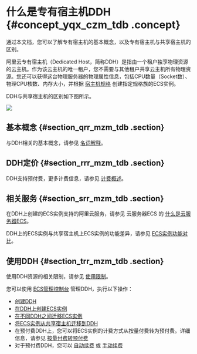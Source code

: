 # 什么是专有宿主机DDH {#concept_yqx_czm_tdb .concept}

通过本文档，您可以了解专有宿主机的基本概念，以及专有宿主机与共享宿主机的区别。

阿里云专有宿主机（Dedicated Host，简称DDH）是指由一个租户独享物理资源的云主机。作为该云主机的唯一租户，您不需要与其他租户共享云主机所有物理资源。您还可以获得这台物理服务器的物理属性信息，包括CPU数量（Socket数）、物理CPU核数、内存大小，并根据 [宿主机规格](intl.zh-CN/产品简介/宿主机规格.md#) 创建指定规格族的ECS实例。

DDH与共享宿主机的区别如下图所示。

![](http://static-aliyun-doc.oss-cn-hangzhou.aliyuncs.com/assets/img/6617/1543981833894_zh-CN.png)

## 基本概念 {#section_qrr_mzm_tdb .section}

与DDH相关的基本概念，请参见 [名词解释](intl.zh-CN/产品简介/名词解释.md#)。

## DDH定价 {#section_rrr_mzm_tdb .section}

DDH支持预付费，更多计费信息，请参见 [计费概述](../../../../intl.zh-CN/产品定价/计费概述.md#)。

## 相关服务 {#section_srr_mzm_tdb .section}

在DDH上创建的ECS实例支持的阿里云服务，请参见 云服务器ECS 的 [什么是云服务器ECS](../../../../intl.zh-CN/产品简介/什么是云服务器ECS.md#)。

DDH上的ECS实例与共享宿主机上ECS实例的功能差异，请参见 [ECS实例功能对比](intl.zh-CN/产品简介/ECS实例功能对比.md#)。

## 使用DDH {#section_trr_mzm_tdb .section}

使用DDH资源的相关限制，请参见 [使用限制](intl.zh-CN/产品简介/使用限制.md#)。

您可以使用 [ECS管理控制台](https://ecs.console.aliyun.com/#/home) 管理DDH，执行以下操作：

-   [创建DDH](../../../../intl.zh-CN/快速入门/创建DDH.md#)
-   [在DDH上创建ECS实例](../../../../intl.zh-CN/快速入门/在DDH上创建ECS实例.md#)
-   [在不同DDH之间迁移ECS实例](../../../../intl.zh-CN/用户指南/在不同DDH之间迁移ECS实例.md#)
-   [将ECS实例从共享宿主机迁移到DDH](../../../../intl.zh-CN/用户指南/将ECS实例从共享宿主机迁移到DDH.md#)
-   在预付费DDH上，您可以将ECS实例的计费方式从按量付费转为预付费。详细信息，请参见 [按量付费转预付费](../../../../intl.zh-CN/产品定价/按量付费转预付费.md#)
-   对于预付费DDH，您可以 [自动续费](../../../../intl.zh-CN/用户指南/自动续费.md#) 或 [手动续费](../../../../intl.zh-CN/用户指南/手动续费.md#)

